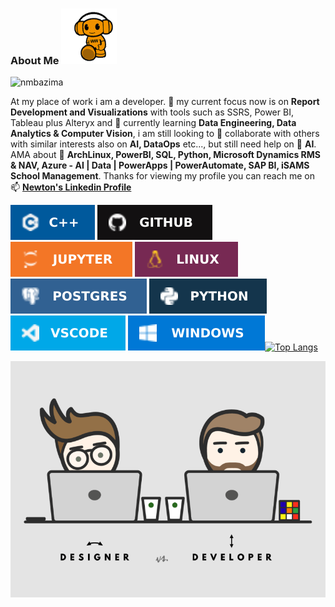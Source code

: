 ### About Me ![Newton](https://github.com/nmbazima/nmbazima.github.io/blob/master/assets/android.gif)

<!--
**nmbazima/nmbazima** is a ✨ _special_ ✨ repository because its `README.md` (this file) appears on your GitHub profile.

Here are some ideas to get you started:
-->
<p align="left"> <img src="https://komarev.com/ghpvc/?username=nmbazima" alt="nmbazima" /> </p>

At my place of work i am a developer. 🔭 my current focus now is on **Report Development and Visualizations** with tools such as SSRS, Power BI, Tableau plus Alteryx and 🌱 currently learning **Data Engineering, Data Analytics & Computer Vision**, i am still looking to 👯 collaborate with others with similar interests also on **AI, DataOps** etc..., but still need help on 🤔 **AI**. AMA about 💬 **ArchLinux, PowerBI, SQL, Python, Microsoft Dynamics RMS & NAV, Azure - AI | Data | PowerApps | PowerAutomate, SAP BI, iSAMS School Management**. Thanks for viewing my profile you can reach me on 📫 **[Newton's Linkedin Profile](https://www.linkedin.com/in/nmbazima/)**

![C++](https://github.com/nmbazima/nmbazima.github.io/blob/master/assets/C%2B%2B.svg) ![Github](https://github.com/nmbazima/nmbazima.github.io/blob/master/assets/Github.svg) ![Jupyter](https://github.com/nmbazima/nmbazima.github.io/blob/master/assets/Jupyter.svg) ![Linux](https://github.com/nmbazima/nmbazima.github.io/blob/master/assets/LINUX.svg) ![Postgre](https://github.com/nmbazima/nmbazima.github.io/blob/master/assets/POSTGRE.svg) ![Python](https://github.com/nmbazima/nmbazima.github.io/blob/master/assets/PYTHON.svg) ![VSCODE](https://github.com/nmbazima/nmbazima.github.io/blob/master/assets/VSCODE.svg) ![WINDOWS](https://github.com/nmbazima/nmbazima.github.io/blob/master/assets/WINDOWS.svg)[![Top Langs](https://github-readme-stats.vercel.app/api/top-langs/?username=nmbazima&layout=compact&show_icons=true&theme=chartreuse-dark)](https://github.com/nmbazima/github-readme-stats)

<img align="center" src="./assets/diggi-media.gif" alt="gif">

